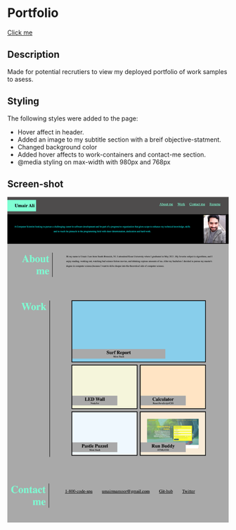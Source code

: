 # **Portfolio**

[Click me]("https://umairali-bit.github.io/Portfolio/")

## Description

Made for potential recrutiers to view my deployed portfolio of work samples to asess. 

## Styling

The following styles were added to the page:

* Hover affect in header.
* Added an image to my subtitle section with a breif objective-statment. 
* Changed background color
* Added hover affects to work-containers and contact-me section.
* @media styling on max-width with 980px and 768px

## Screen-shot

![Screen shot](/assets/images/_Users_umairali_Rutgers_Projects_Portfolio_index.html%20(2).png)


